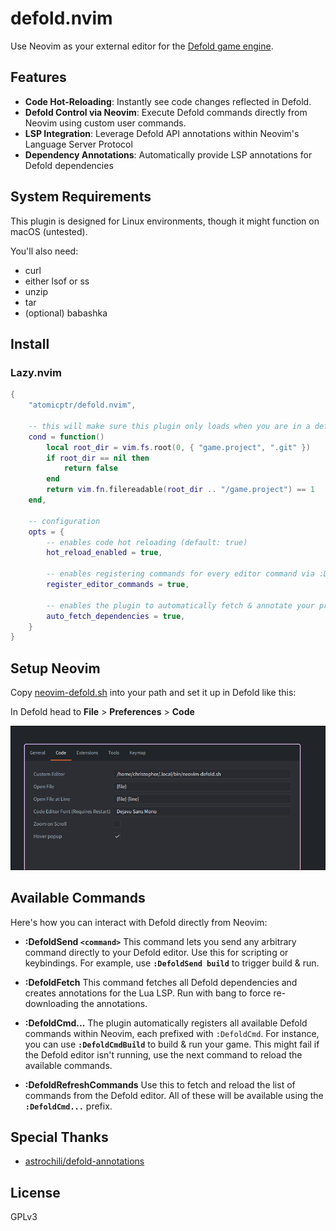 # defold.nvim

Use Neovim as your external editor for the [Defold game engine](https://defold.com).

## Features

- **Code Hot-Reloading**: Instantly see code changes reflected in Defold.
- **Defold Control via Neovim**: Execute Defold commands directly from Neovim using custom user commands.
- **LSP Integration**: Leverage Defold API annotations within Neovim's Language Server Protocol
- **Dependency Annotations**: Automatically provide LSP annotations for Defold dependencies

## System Requirements

This plugin is designed for Linux environments, though it might function on macOS (untested).

You'll also need:

- curl
- either lsof or ss
- unzip
- tar
- (optional) babashka

## Install

### Lazy.nvim

```lua
{
    "atomicptr/defold.nvim",

    -- this will make sure this plugin only loads when you are in a defold project
    cond = function()
        local root_dir = vim.fs.root(0, { "game.project", ".git" })
        if root_dir == nil then
            return false
        end
        return vim.fn.filereadable(root_dir .. "/game.project") == 1
    end,

    -- configuration
    opts = {
        -- enables code hot reloading (default: true)
        hot_reload_enabled = true,

        -- enables registering commands for every editor command via :DefoldCmd... (default: true)
        register_editor_commands = true,

        -- enables the plugin to automatically fetch & annotate your project dependencies (default: true)
        auto_fetch_dependencies = true,
    }
}
```

## Setup Neovim

Copy [neovim-defold.sh](./neovim-defold.sh) into your path and set it up in Defold like this:

In Defold head to **File** > **Preferences** > **Code**

![Defold Settings](./.github/defold-settings.png)

## Available Commands

Here's how you can interact with Defold directly from Neovim:

* **:DefoldSend `<command>`**
    This command lets you send any arbitrary command directly to your Defold editor. Use this for scripting or keybindings. For example, use **`:DefoldSend build`** to trigger build & run.

* **:DefoldFetch**
    This command fetches all Defold dependencies and creates annotations for the Lua LSP. Run with bang to force re-downloading the annotations.

* **:DefoldCmd...**
    The plugin automatically registers all available Defold commands within Neovim, each prefixed with `:DefoldCmd`. For instance, you can use **`:DefoldCmdBuild`** to build & run your game. This might fail if the Defold editor isn't running, use the next command to reload the available commands.

* **:DefoldRefreshCommands**
    Use this to fetch and reload the list of commands from the Defold editor. All of these will be available using the **`:DefoldCmd...`** prefix.

## Special Thanks

- [astrochili/defold-annotations](https://github.com/astrochili/defold-annotations)

## License

GPLv3
